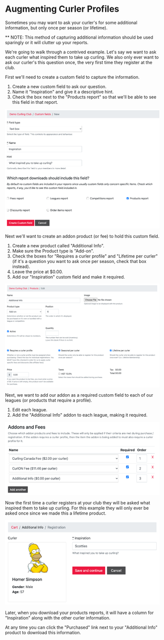 # Augmenting Curler Profiles

Sometimes you may want to ask your curler's for some additional information, but only once per season (or lifetime).

\*\* NOTE: This method of capturing additional information should be used sparingly or it will clutter up your reports.

We're going to walk through a contrived example. Let's say we want to ask each curler what inspired them to take up curling. We also only ever want to ask our curler's this question once, the very first time they register at the club.

First we'll need to create a custom field to capture the information.

1. Create a new custom field to ask our question.
2. Name it "Inspiration" and give it a descriptive hint.
3. Check the box next to the "Products report" so that we'll be able to see this field in that report.

![Inspiration Custom Field](/assets/images/custom-field-700970abc9183e5e359ebd70c51df1fe.png)

Next we'll want to create an addon product (or fee) to hold this custom field.

1. Create a new product called "Additional Info".
2. Make sure the Product type is "Add-on".
3. Check the boxes for "Requires a curler profile" and "Lifetime per curler" (if it's a question you want to ask once per season, check that box instead).
4. Leave the price at $0.00.
5. Add our "Inspiration" custom field and make it required.

![Inspiration Addon Product](/assets/images/product-6aaa229ab6d83df70bb87cfa72b74243.png)

Next, we want to add our addon as a required custom field to each of our leagues (or products that require a profile).

1. Edit each league.
2. Add the "Additional Info" addon to each league, making it required.

![Inspiration Added to League](/assets/images/league-334b1fb889d3757cdcdc178f5627c0cb.png)

Now the first time a curler registers at your club they will be asked what inspired them to take up curling. For this example they will only ever be asked once since we made this a lifetime product.

![Inspiration Cart](/assets/images/cart-4e92f9612ea1bf3c6c6ffb203868cfa2.png)

Later, when you download your products reports, it will have a column for "Inspiration" along with the other curler information.

At any time you can click the "Purchased" link next to your "Additional Info" product to download this information.
